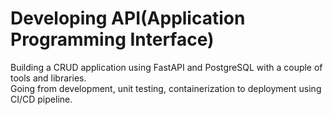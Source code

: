 # Developing API(Application Programming Interface)
Building a CRUD application using FastAPI and PostgreSQL with a couple of tools and libraries.\
Going from development, unit testing, containerization to deployment using CI/CD pipeline.
